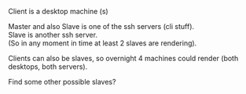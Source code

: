 Client is a desktop machine (s)

Master and also Slave is one of the ssh servers (cli stuff).  
Slave is another ssh server.  
(So in any moment in time at least 2 slaves are rendering).

Clients can also be slaves, so overnight 4 machines could render (both desktops, both servers).

Find some other possible slaves?